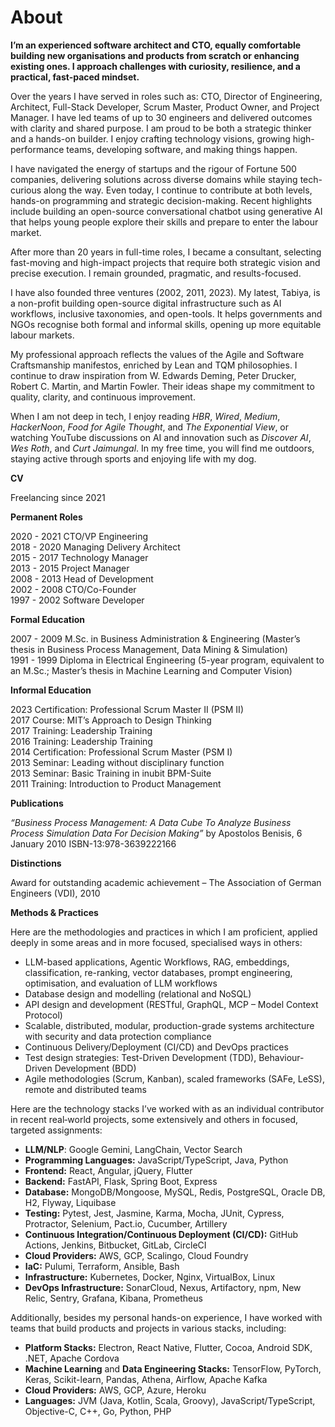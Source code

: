 # About

**I’m an experienced software architect and CTO, equally comfortable building new organisations and products from scratch or enhancing existing ones. I approach challenges with curiosity, resilience, and a practical, fast-paced mindset.**

Over the years I have served in roles such as: CTO, Director of Engineering, Architect, Full-Stack Developer, Scrum Master, Product Owner, and Project Manager. I have led teams of up to 30 engineers and delivered outcomes with clarity and shared purpose. I am proud to be both a strategic thinker and a hands-on builder. I enjoy crafting technology visions, growing high-performance teams, developing software, and making things happen.

I have navigated the energy of startups and the rigour of Fortune 500 companies, delivering solutions across diverse domains while staying tech-curious along the way. Even today, I continue to contribute at both levels, hands-on programming and strategic decision-making. Recent highlights include building an open-source conversational chatbot using generative AI that helps young people explore their skills and prepare to enter the labour market.

After more than 20 years in full-time roles, I became a consultant, selecting fast-moving and high-impact projects that require both strategic vision and precise execution. I remain grounded, pragmatic, and results-focused.

I have also founded three ventures (2002, 2011, 2023). My latest, Tabiya, is a non-profit building open-source digital infrastructure such as AI workflows, inclusive taxonomies, and open-tools. It helps governments and NGOs recognise both formal and informal skills, opening up more equitable labour markets.

My professional approach reflects the values of the Agile and Software Craftsmanship manifestos, enriched by Lean and TQM philosophies. I continue to draw inspiration from W. Edwards Deming, Peter Drucker, Robert C. Martin, and Martin Fowler. Their ideas shape my commitment to quality, clarity, and continuous improvement.

When I am not deep in tech, I enjoy reading *HBR*, *Wired*, *Medium*, *HackerNoon*, *Food for Agile Thought*, and *The Exponential View*, or watching YouTube discussions on AI and innovation such as *Discover AI*, *Wes Roth*, and *Curt Jaimungal*. In my free time, you will find me outdoors, staying active through sports and enjoying life with my dog.

**CV**

Freelancing since 2021

**Permanent Roles**

2020 - 2021 CTO/VP Engineering <br>
2018 - 2020 Managing Delivery Architect <br>
2015 - 2017 Technology Manager <br>
2013 - 2015 Project Manager <br>
2008 - 2013 Head of Development <br>
2002 - 2008 CTO/Co-Founder <br>
1997 - 2002 Software Developer <br>

**Formal Education**

2007 - 2009 M.Sc. in Business Administration & Engineering (Master’s thesis in Business Process Management, Data Mining & Simulation) <br>
1991 - 1999 Diploma in Electrical Engineering (5-year program, equivalent to an M.Sc.; Master’s thesis in Machine Learning and Computer Vision) <br>

**Informal Education**

2023 Certification: Professional Scrum Master II (PSM II) <br>
2017 Course: MIT’s Approach to Design Thinking <br>
2017 Training: Leadership Training <br>
2016 Training: Leadership Training <br>
2014 Certification: Professional Scrum Master (PSM I) <br>
2013 Seminar: Leading without disciplinary function <br>
2013 Seminar: Basic Training in inubit BPM-Suite <br>
2011 Training: Introduction to Product Management <br>

**Publications**

*“Business Process Management: A Data Cube To Analyze Business Process Simulation Data For Decision Making”*
by Apostolos Benisis, 6 January 2010
ISBN-13:978-3639222166

**Distinctions**

Award for outstanding academic achievement – The Association of German Engineers (VDI), 2010

**Methods & Practices**

Here are the methodologies and practices in which I am proficient, applied deeply in some areas and in more focused, specialised ways in others:

* LLM-based applications, Agentic Workflows, RAG, embeddings, classification, re-ranking, vector databases, prompt engineering, optimisation, and evaluation of LLM workflows
* Database design and modelling (relational and NoSQL)
* API design and development (RESTful, GraphQL, MCP – Model Context Protocol)
* Scalable, distributed, modular, production-grade systems architecture with security and data protection compliance
* Continuous Delivery/Deployment (CI/CD) and DevOps practices
* Test design strategies: Test-Driven Development (TDD), Behaviour-Driven Development (BDD)
* Agile methodologies (Scrum, Kanban), scaled frameworks (SAFe, LeSS), remote and distributed teams

Here are the technology stacks I’ve worked with as an individual contributor in recent real‑world projects, some extensively and others in focused, targeted assignments:

* **LLM/NLP**: Google Gemini, LangChain, Vector Search
* **Programming Languages:** JavaScript/TypeScript, Java, Python
* **Frontend:** React, Angular, jQuery, Flutter
* **Backend:** FastAPI, Flask, Spring Boot, Express
* **Database:** MongoDB/Mongoose, MySQL, Redis, PostgreSQL, Oracle DB, H2, Flyway, Liquibase
* **Testing:** Pytest, Jest, Jasmine, Karma, Mocha, JUnit, Cypress, Protractor, Selenium, Pact.io, Cucumber, Artillery
* **Continuous Integration/Continuous Deployment (CI/CD):** GitHub Actions, Jenkins, Bitbucket, GitLab, CircleCI
* **Cloud Providers:** AWS, GCP, Scalingo, Cloud Foundry
* **IaC:** Pulumi, Terraform, Ansible, Bash
* **Infrastructure:** Kubernetes, Docker, Nginx, VirtualBox, Linux
* **DevOps Infrastructure:** SonarCloud, Nexus, Artifactory, npm, New Relic, Sentry, Grafana, Kibana, Prometheus

Additionally, besides my personal hands-on experience, I have worked with teams that build products and projects in various stacks, including:

* **Platform Stacks:** Electron, React Native, Flutter, Cocoa, Android SDK, .NET, Apache Cordova
* **Machine Learning** and **Data Engineering Stacks:** TensorFlow, PyTorch, Keras, Scikit-learn, Pandas, Athena, Airflow, Apache Kafka
* **Cloud Providers:** AWS, GCP, Azure, Heroku
* **Languages:** JVM (Java, Kotlin, Scala, Groovy), JavaScript/TypeScript, Objective-C, C++, Go, Python, PHP
